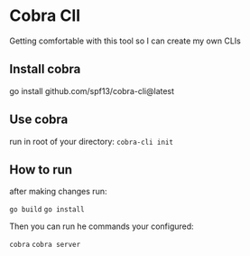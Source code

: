 
# Cobra ClI

Getting comfortable with this tool so I can create my own CLIs

## Install cobra


go install github.com/spf13/cobra-cli@latest

## Use cobra

run in root of your directory: `cobra-cli init`

## How to run

after making changes run:

`go build`
`go install`

Then you can run he commands your configured:

`cobra`
`cobra server`
